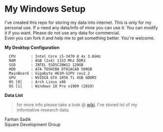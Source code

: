 # My Windows Setup

I've created this repo for storing my data into internet. This is only for my personal use. If u need any data/info of mine you can use it. You can modify it if you want. Please do not use any data for commercial.  
Even you can fork it and help me to get something better. You're welcome. 

<b> My Desktop Configuration </b>
```
  CPU       : Intel Core i5-3470 @ 4x 3.6GHz
  RAM       : 8GB (2x4) 1333 Mhz DDR3
  SSD       : INTEL SSDSC2BW12 120GB
  HDD       : ATA TOSHIBA DT01ACA0 500GB
  MainBoard : Gigabyte H61M-S2PV rev2.2
  GPU       : NVIDIA GTX 1050 Ti 4GB GDDR5
  OS [0]    : Arch Linux x86
  OS [1]    : Windows 10 Pro v1909 (2019)
```

<b>Data List</b>
> for more info please take a look @ [wiki](https://github.com/farhansadik/windows-setup/wiki). I've stored lot of my informative research data.

Farhan Sadik <br>
Square Development Group
